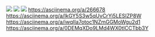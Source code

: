 <a href="https://codeclimate.com/github/codeclimate/codeclimate/maintainability"><img src="https://api.codeclimate.com/v1/badges/a99a88d28ad37a79dbf6/maintainability" /></a>
<a href="https://codeclimate.com/github/codeclimate/codeclimate/test_coverage"><img src="https://api.codeclimate.com/v1/badges/a99a88d28ad37a79dbf6/test_coverage" /></a>
<a href="https://travis-ci.org/AlexanderMalikh/backend-project-lvl1.svg?branch=master"><img src="https://travis-ci.org/AlexanderMalikh/backend-project-lvl1.svg?branch=master" /></a>
https://asciinema.org/a/266678
https://asciinema.org/a/lkGY5S3w5qUvCrYi5LESIZP8W
https://asciinema.org/a/iwqIIa7otoc1NZmGGMoWgu2d1
https://asciinema.org/a/0DEMqXDo9LMd4WX0tlCCTbb3Y

